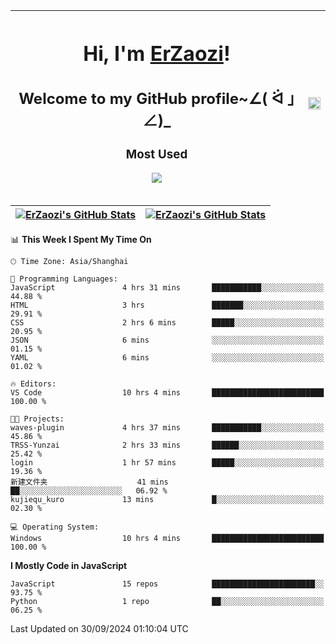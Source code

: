 |<h1>Hi, I'm <a href="https://github.com/erzaozi">ErZaozi</a>! </h1><h2>Welcome to my GitHub profile~∠( ᐛ 」∠)_</h2><p><h3>Most Used</h3><img src="https://skillicons.dev/icons?i=github,vscode,visualstudio,ubuntu,postman,pycharm,webstorm,git,docker"></p>|<img decoding="async" align=center src="https://cdn.jsdelivr.net/gh/erzaozi/erzaozi/image.gif" width="100%">|
| ----- | ----- |

| <a href="https://github.com/erzaozi"><img align="center" src="https://github-readme-stats.vercel.app/api/top-langs/?username=erzaozi&title_color=44cef6&text_color=4b5cc4&icon_color=2bbc8a&bg_color=white&langs_count=4&hide_border=true" alt="ErZaozi's GitHub Stats" /></a> | <a href="https://github.com/erzaozi"><img align="center" src="https://github-readme-stats.vercel.app/api?username=erzaozi&show_icons=true&line_height=27&count_private=true&title_color=44cef6&text_color=4b5cc4&icon_color=2bbc8a&bg_color=white&hide_border=true" alt="ErZaozi's GitHub Stats" /></a> |
| ----- | ----- |
<!--START_SECTION:waka-->
📊 **This Week I Spent My Time On** 

```text
🕑︎ Time Zone: Asia/Shanghai

💬 Programming Languages: 
JavaScript               4 hrs 31 mins       ███████████░░░░░░░░░░░░░░   44.88 % 
HTML                     3 hrs               ███████░░░░░░░░░░░░░░░░░░   29.91 % 
CSS                      2 hrs 6 mins        █████░░░░░░░░░░░░░░░░░░░░   20.95 % 
JSON                     6 mins              ░░░░░░░░░░░░░░░░░░░░░░░░░   01.15 % 
YAML                     6 mins              ░░░░░░░░░░░░░░░░░░░░░░░░░   01.02 % 

🔥 Editors: 
VS Code                  10 hrs 4 mins       █████████████████████████   100.00 % 

🐱‍💻 Projects: 
waves-plugin             4 hrs 37 mins       ███████████░░░░░░░░░░░░░░   45.86 % 
TRSS-Yunzai              2 hrs 33 mins       ██████░░░░░░░░░░░░░░░░░░░   25.42 % 
login                    1 hr 57 mins        █████░░░░░░░░░░░░░░░░░░░░   19.36 % 
新建文件夹                    41 mins             ██░░░░░░░░░░░░░░░░░░░░░░░   06.92 % 
kujiequ_kuro             13 mins             █░░░░░░░░░░░░░░░░░░░░░░░░   02.30 % 

💻 Operating System: 
Windows                  10 hrs 4 mins       █████████████████████████   100.00 % 
```

**I Mostly Code in JavaScript** 

```text
JavaScript               15 repos            ███████████████████████░░   93.75 % 
Python                   1 repo              ██░░░░░░░░░░░░░░░░░░░░░░░   06.25 % 
```




 Last Updated on 30/09/2024 01:10:04 UTC
<!--END_SECTION:waka-->
